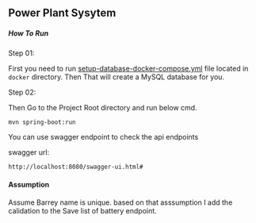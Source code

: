 ## Power Plant Sysytem

##### How To Run

Step 01:

First you need to run [setup-database-docker-compose.yml](https://github.com/naskavinda/power-plant-system/blob/master/docker/setup-database-docker-compose.yml) file located in `docker` directory. Then That will create a MySQL database for you.

Step 02:

Then Go to the Project Root directory and run below cmd.
```
mvn spring-boot:run
```

You can use swagger endpoint to check the api endpoints

swagger url: 
```
http://localhost:8080/swagger-ui.html#
```

#### Assumption

Assume Barrey name is unique. based on that asssumption I add the calidation to the Save list of battery endpoint.

